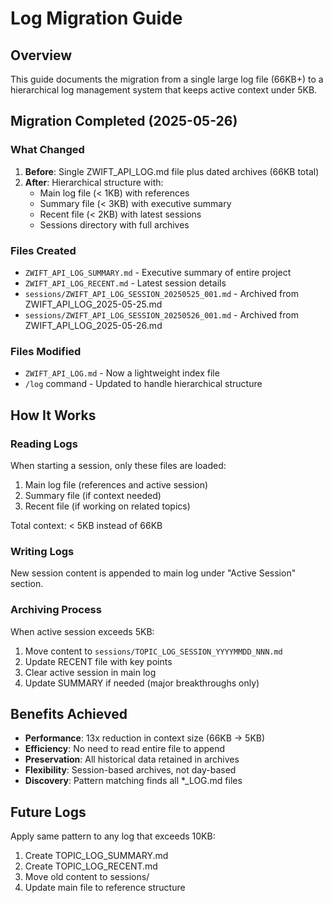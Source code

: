 # Log Migration Guide

## Overview
This guide documents the migration from a single large log file (66KB+) to a hierarchical log management system that keeps active context under 5KB.

## Migration Completed (2025-05-26)

### What Changed
1. **Before**: Single ZWIFT_API_LOG.md file plus dated archives (66KB total)
2. **After**: Hierarchical structure with:
   - Main log file (< 1KB) with references
   - Summary file (< 3KB) with executive summary
   - Recent file (< 2KB) with latest sessions
   - Sessions directory with full archives

### Files Created
- `ZWIFT_API_LOG_SUMMARY.md` - Executive summary of entire project
- `ZWIFT_API_LOG_RECENT.md` - Latest session details
- `sessions/ZWIFT_API_LOG_SESSION_20250525_001.md` - Archived from ZWIFT_API_LOG_2025-05-25.md
- `sessions/ZWIFT_API_LOG_SESSION_20250526_001.md` - Archived from ZWIFT_API_LOG_2025-05-26.md

### Files Modified
- `ZWIFT_API_LOG.md` - Now a lightweight index file
- `/log` command - Updated to handle hierarchical structure

## How It Works

### Reading Logs
When starting a session, only these files are loaded:
1. Main log file (references and active session)
2. Summary file (if context needed)
3. Recent file (if working on related topics)

Total context: < 5KB instead of 66KB

### Writing Logs
New session content is appended to main log under "Active Session" section.

### Archiving Process
When active session exceeds 5KB:
1. Move content to `sessions/TOPIC_LOG_SESSION_YYYYMMDD_NNN.md`
2. Update RECENT file with key points
3. Clear active session in main log
4. Update SUMMARY if needed (major breakthroughs only)

## Benefits Achieved
- **Performance**: 13x reduction in context size (66KB → 5KB)
- **Efficiency**: No need to read entire file to append
- **Preservation**: All historical data retained in archives
- **Flexibility**: Session-based archives, not day-based
- **Discovery**: Pattern matching finds all *_LOG.md files

## Future Logs
Apply same pattern to any log that exceeds 10KB:
1. Create TOPIC_LOG_SUMMARY.md
2. Create TOPIC_LOG_RECENT.md
3. Move old content to sessions/
4. Update main file to reference structure